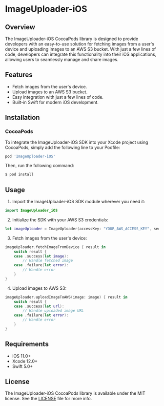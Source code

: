 # ImageUploader-iOS

## Overview

The ImageUploader-iOS CocoaPods library is designed to provide developers with an easy-to-use solution for fetching images from a user's device and uploading images to an AWS S3 bucket. With just a few lines of code, developers can integrate this functionality into their iOS applications, allowing users to seamlessly manage and share images.

## Features

- Fetch images from the user's device.
- Upload images to an AWS S3 bucket.
- Easy integration with just a few lines of code.
- Built-in Swift for modern iOS development.

## Installation

### CocoaPods

To integrate the ImageUploader-iOS SDK into your Xcode project using CocoaPods, simply add the following line to your Podfile:

```ruby
pod 'ImageUploader-iOS'
```

Then, run the following command:

```bash
$ pod install
```

## Usage

1. Import the ImageUploader-iOS SDK module wherever you need it:

```swift
import ImageUploader_iOS
```

2. Initialize the SDK with your AWS S3 credentials:

```swift
let imageUploader = ImageUploader(accessKey: "YOUR_AWS_ACCESS_KEY", secretKey: "YOUR_AWS_SECRET_KEY", bucketName: "YOUR_AWS_BUCKET_NAME")
```

3. Fetch images from the user's device:

```swift
imageUploader.fetchImageFromDevice { result in
    switch result {
    case .success(let image):
        // Handle fetched image
    case .failure(let error):
        // Handle error
    }
}
```

4. Upload images to AWS S3:

```swift
imageUploader.uploadImageToAWS(image: image) { result in
    switch result {
    case .success(let url):
        // Handle uploaded image URL
    case .failure(let error):
        // Handle error
    }
}
```

## Requirements

- iOS 11.0+
- Xcode 12.0+
- Swift 5.0+

## License

The ImageUploader-iOS CocoaPods library is available under the MIT license. See the [LICENSE](LICENSE) file for more info.

